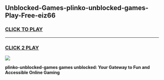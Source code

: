 
## Unblocked-Games-plinko-unblocked-games-Play-Free-eiz66
<h3>
<a href="https://premium76.site?title=plinko-unblocked-games&ref=23A">CLICK TO PLAY</a></h3>
<hr>

<h3>
<a href="https://premium76.site?title=plinko-unblocked-games&ref=23A">CLICK 2 PLAY</a>
  
</h3>

<a href="https://premium76.site?title=plinko-unblocked-games&ref=23A"><img src="https://clearcache.store/games.png"></a>


**plinko-unblocked-games games unblocked: Your Gateway to Fun and Accessible Online Gaming**
